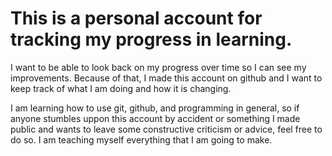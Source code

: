 # This is a personal account for tracking my progress in learning.
I want to be able to look back on my progress over time so I can see my improvements.
Because of that, I made this account on github and I want to keep track of what I am doing and how it is changing.

I am learning how to use git, github, and programming in general, so if anyone stumbles uppon this account by accident or something I made public and wants to leave some constructive criticism or advice, feel free to do so.
I am teaching myself everything that I am going to make.
<!--
Here are some ideas to get you started:

- 🔭 I’m currently working on ...
- 🌱 I’m currently learning ...
- 👯 I’m looking to collaborate on ...
- 🤔 I’m looking for help with ...
- 💬 Ask me about ...
- 📫 How to reach me: ...
- 😄 Pronouns: ...
- ⚡ Fun fact: ...
-->
